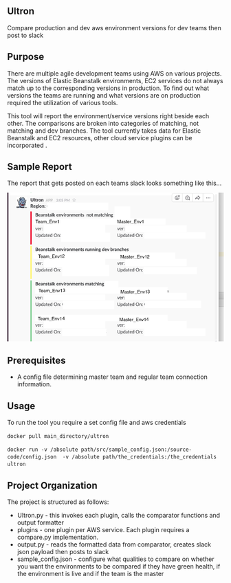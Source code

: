 Ultron
---
Compare production and dev aws environment
versions for dev teams then post to slack

Purpose
---
There are multiple agile development teams using AWS on various 
projects. The versions of Elastic Beanstalk environments, EC2
services do not always match up to the corresponding versions in production. To find out
what versions the teams are running and what versions are on production required the 
utilization of various tools. 

This tool will report the environment/service versions right beside each other. The comparisons
 are broken into categories of matching, not matching and dev branches. The tool currently takes data
 for Elastic Beanstalk and EC2 resources, other cloud service plugins
 can be incorporated .


Sample Report
---

The report that gets posted on each teams slack looks something like this...

![Sample Report](https://raw.githubusercontent.com/Signiant/ultron/master/images/sample_ultron_report.png)


Prerequisites
---

* A config file determining master team and regular team connection information.

Usage
---
To run the tool you require a set config file and aws credentials

`docker pull main_directory/ultron`

`docker run -v /absolute path/src/sample_config.json:/source-code/config.json  -v /absolute path/the_credentials:/the_credentials ultron`



Project Organization
---
  
The project is structured as follows:

* Ultron.py - this invokes each plugin, calls the comparator functions and output formatter
* plugins - one plugin per AWS service. Each plugin requires a compare.py implementation.
* output.py - reads the formatted data from comparator, creates slack json payload then posts to slack
* sample_config.json -  configure what qualities to compare on whether you want the environments to be compared if they have green health, if the environment is live and if the team is the master 












